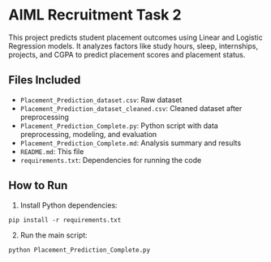 # AIML Recruitment Task 2

This project predicts student placement outcomes using Linear and Logistic Regression models. It analyzes factors like study hours, sleep, internships, projects, and CGPA to predict placement scores and placement status.

## Files Included

- `Placement_Prediction_dataset.csv`: Raw dataset  
- `Placement_Prediction_dataset_cleaned.csv`: Cleaned dataset after preprocessing  
- `Placement_Prediction_Complete.py`: Python script with data preprocessing, modeling, and evaluation  
- `Placement_Prediction_Complete.md`: Analysis summary and results  
- `README.md`: This file  
- `requirements.txt`: Dependencies for running the code

## How to Run

1. Install Python dependencies:
```
pip install -r requirements.txt
```
2. Run the main script:
```
python Placement_Prediction_Complete.py
```
